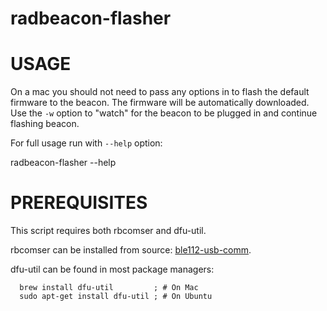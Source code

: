 # radbeacon-flasher

# USAGE

On a mac you should not need to pass any options in to flash the default
firmware to the beacon. The firmware will be automatically downloaded. Use
the `-w` option to "watch" for the beacon to be plugged in and continue
flashing beacon.

For full usage run with `--help` option:

  radbeacon-flasher --help

# PREREQUISITES

This script requires both rbcomser and dfu-util.

rbcomser can be installed from source: [ble112-usb-comm](https://github.com/RadiusNetworks/ble112-usb-comm).


dfu-util can be found in most package managers:

```
  brew install dfu-util         ; # On Mac
  sudo apt-get install dfu-util ; # On Ubuntu
```
